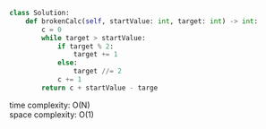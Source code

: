 ```python
class Solution:
    def brokenCalc(self, startValue: int, target: int) -> int:
        c = 0
        while target > startValue:
            if target % 2:
                target += 1
            else:
                target //= 2
            c += 1
        return c + startValue - targe
```

time complexity: O(N)   
space complexity: O(1)